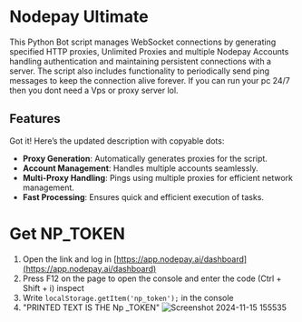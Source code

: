 # Nodepay Ultimate

This Python Bot script manages WebSocket connections by generating specified HTTP proxies, Unlimited Proxies and multiple Nodepay Accounts handling authentication and maintaining persistent connections with a server. The script also includes functionality to periodically send ping messages to keep the connection alive forever. If you can run your pc 24/7 then you dont need a Vps or proxy server lol.

## Features

Got it! Here’s the updated description with copyable dots:

- **Proxy Generation**: Automatically generates proxies for the script.
- **Account Management**: Handles multiple accounts seamlessly.
- **Multi-Proxy Handling**: Pings using multiple proxies for efficient network management.
- **Fast Processing**: Ensures quick and efficient execution of tasks.

# Get NP_TOKEN

1. Open the link and log in [https://app.nodepay.ai/dashboard](https://app.nodepay.ai/dashboard)
2. Press F12 on the page to open the console and enter the code (Ctrl + Shift + i) inspect
3. Write `localStorage.getItem('np_token');` in the console
4. "PRINTED TEXT IS THE Np _TOKEN"
![Screenshot 2024-11-15 155535](https://github.com/user-attachments/assets/ee9c7aff-c476-4438-bc6d-b8dcc9fa9e27)
